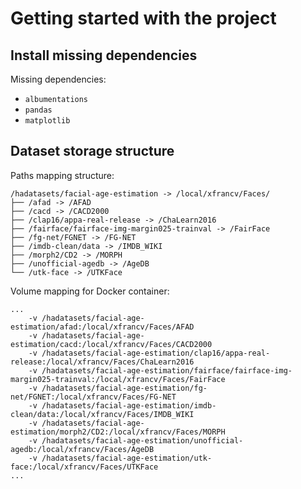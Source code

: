 # Getting started with the project

## Install missing dependencies

Missing dependencies:
- `albumentations`
- `pandas`
- `matplotlib`

## Dataset storage structure

Paths mapping structure:
```
/hadatasets/facial-age-estimation -> /local/xfrancv/Faces/
├── /afad -> /AFAD
├── /cacd -> /CACD2000
├── /clap16/appa-real-release -> /ChaLearn2016
├── /fairface/fairface-img-margin025-trainval -> /FairFace
├── /fg-net/FGNET -> /FG-NET
├── /imdb-clean/data -> /IMDB_WIKI
├── /morph2/CD2 -> /MORPH
├── /unofficial-agedb -> /AgeDB
└── /utk-face -> /UTKFace
```

Volume mapping for Docker container:

```
...
    -v /hadatasets/facial-age-estimation/afad:/local/xfrancv/Faces/AFAD
    -v /hadatasets/facial-age-estimation/cacd:/local/xfrancv/Faces/CACD2000
    -v /hadatasets/facial-age-estimation/clap16/appa-real-release:/local/xfrancv/Faces/ChaLearn2016
    -v /hadatasets/facial-age-estimation/fairface/fairface-img-margin025-trainval:/local/xfrancv/Faces/FairFace
    -v /hadatasets/facial-age-estimation/fg-net/FGNET:/local/xfrancv/Faces/FG-NET
    -v /hadatasets/facial-age-estimation/imdb-clean/data:/local/xfrancv/Faces/IMDB_WIKI
    -v /hadatasets/facial-age-estimation/morph2/CD2:/local/xfrancv/Faces/MORPH
    -v /hadatasets/facial-age-estimation/unofficial-agedb:/local/xfrancv/Faces/AgeDB
    -v /hadatasets/facial-age-estimation/utk-face:/local/xfrancv/Faces/UTKFace
...
```